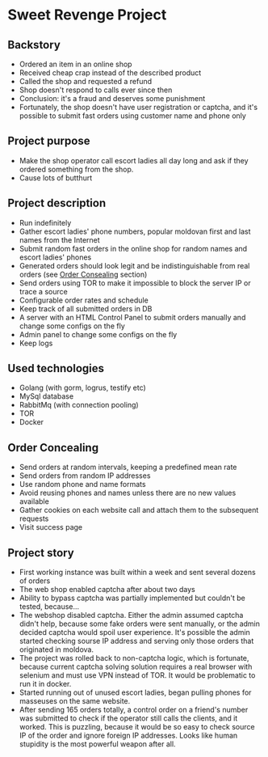 # Sweet Revenge Project #

## Backstory ##
- Ordered an item in an online shop
- Received cheap crap instead of the described product
- Called the shop and requested a refund
- Shop doesn't respond to calls ever since then
- Conclusion: it's a fraud and deserves some punishment
- Fortunately, the shop doesn't have user registration or captcha, and it's possible to submit fast orders using customer name and phone only

## Project purpose ##
- Make the shop operator call escort ladies all day long and ask if they ordered something from the shop.
- Cause lots of butthurt

## Project description ##
- Run indefinitely
- Gather escort ladies' phone numbers, popular moldovan first and last names from the Internet
- Submit random fast orders in the online shop for random names and escort ladies' phones
- Generated orders should look legit and be indistinguishable from real orders (see [Order Consealing](#order-concealing) section)
- Send orders using TOR to make it impossible to block the server IP or trace a source
- Configurable order rates and schedule
- Keep track of all submitted orders in DB
- A server with an HTML Control Panel to submit orders manually and change some configs on the fly
- Admin panel to change some configs on the fly
- Keep logs

## Used technologies ##
- Golang (with gorm, logrus, testify etc)
- MySql database
- RabbitMq (with connection pooling)
- TOR
- Docker

## Order Concealing ##
- Send orders at random intervals, keeping a predefined mean rate
- Send orders from random IP addresses
- Use random phone and name formats
- Avoid reusing phones and names unless there are no new values available
- Gather cookies on each website call and attach them to the subsequent requests
- Visit success page

## Project story ##
- First working instance was built within a week and sent several dozens of orders
- The web shop enabled captcha after about two days
- Ability to bypass captcha was partially implemented but couldn't be tested, because...
- The webshop disabled captcha. Either the admin assumed captcha didn't help, because some fake orders were sent manually, or the admin decided captcha would spoil user experience. It's possible the admin started checking sourse IP address and serving only those orders that originated in moldova.
- The project was rolled back to non-captcha logic, which is fortunate, because current captcha solving solution requires a real browser with selenium and must use VPN instead of TOR. It would be problematic to run it in docker.
- Started running out of unused escort ladies, began pulling phones for masseuses on the same website.
- After sending 165 orders totally, a control order on a friend's number was submitted to check if the operator still calls the clients, and it worked. This is puzzling, because it would be so easy to check source IP of the order and ignore foreign IP addresses. Looks like human stupidity is the most powerful weapon after all.

